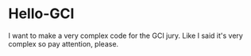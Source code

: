 # Hello-GCI
I want to make a very complex code for the GCI jury. Like I said it's very complex so pay attention, please.
